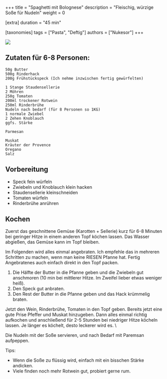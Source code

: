 +++
title = "Spaghetti mit Bolognese"
description = "Fleischig, würzige Soße für Nudeln"
weight = 0

[extra]
duration = "45 min"

[taxonomies]
tags = ["Pasta", "Deftig"]
authors = ["Nukesor"]
+++

<div class="image" alt="Spaghetti Bolognese">
    <img src="/kochen/Spaghetti_Bolognese.jpg" style="width:auto;"></img>
</div>

## Zutaten für 6-8 Personen:

```
50g Butter
500g Rinderhack
200g Frühstückspeck (Ich nehme inzwischen fertig gewürfelten)

1 Stange Staudensellerie
2 Möhren
250g Tomaten
200ml trockener Rotwein
250ml Rinderbrühe
Nudeln nach bedarf (für 8 Personen so 1KG)
1 normale Zwiebel
2 Zehen Knoblauch
ggfs. Stärke

Parmesan

Muskat
Kräuter der Provence
Oregano
Salz
```

## Vorbereitung

- Speck fein würfeln
- Zwiebeln und Knoblauch klein hacken
- Staudensellerie kleinschneiden
- Tomaten würfeln
- Rinderbrühe anrühren

## Kochen

Zuerst das geschnittene Gemüse (Karotten + Sellerie) kurz für 6-8 Minuten bei geringer Hitze in einem anderen Topf köchen lassen.
Das Wasser abgießen, das Gemüse kann im Topf bleiben.

Im Folgenden wird alles einmal angebraten.
Ich empfehle das in mehreren Schritten zu machen, wenn man keine RIESEN Pfanne hat.
Fertig Angebratenes auch einfach direkt in den Topf packen.

1. Die Hälfte der Butter in die Pfanne geben und die Zwiebeln gut anschmoren (10 min bei mittlerer Hitze. Im Zweifel lieber etwas weniger heiß).
2. Den Speck gut anbraten.
3. Den Rest der Butter in die Pfanne geben und das Hack krümmelig braten.


Jetzt den Wein, Rinderbrühe, Tomaten in den Topf geben.
Bereits jetzt eine gute Prise Pfeffer und Muskat hinzugeben.
Dann alles einmal richtig aufkochen und anschließend für 2-5 Stunden bei niedriger Hitze köcheln lassen.
Je länger es köchelt, desto leckerer wird es. \

Die Nudeln mit der Soße servieren, und nach Bedarf mit Paremsan aufpeppen.


Tips:

- Wenn die Soße zu flüssig wird, einfach mit ein bisschen Stärke andicken.
- Viele finden noch mehr Rotwein gut, probiert gerne rum.
